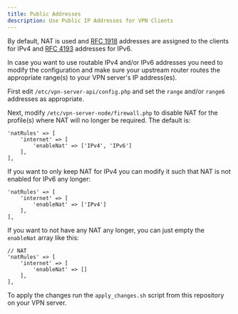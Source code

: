 ```yaml
---
title: Public Addresses
description: Use Public IP Addresses for VPN Clients
---
```


By default, NAT is used and [RFC 1918](https://tools.ietf.org/html/rfc1918) 
addresses are assigned to the clients for IPv4 and 
[RFC 4193](https://tools.ietf.org/html/rfc4193) addresses for IPv6.

In case you want to use routable IPv4 and/or IPv6 addresses you need to 
modify the configuration and make sure your upstream router routes the 
appropriate range(s) to your VPN server's IP address(es).

First edit `/etc/vpn-server-api/config.php` and set the `range` and/or `range6` 
addresses as appropriate.

Next, modify `/etc/vpn-server-node/firewall.php` to disable NAT for the 
profile(s) where NAT will no longer be required. The default is:

    'natRules' => [
        'internet' => [
            'enableNat' => ['IPv4', 'IPv6']
        ],
    ],

If you want to only keep NAT for IPv4 you can modify it such that NAT is not
enabled for IPv6 any longer:

    'natRules' => [
        'internet' => [
            'enableNat' => ['IPv4']
        ],
    ],

If you want to not have any NAT any longer, you can just empty the `enableNat` 
array like this:

    // NAT
    'natRules' => [
        'internet' => [
            'enableNat' => []
        ],
    ],

To apply the changes run the `apply_changes.sh` script from this repository 
on your VPN server.